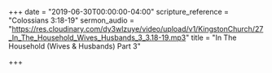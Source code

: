 +++
date = "2019-06-30T00:00:00-04:00"
scripture_reference = "Colossians 3:18-19"
sermon_audio = "https://res.cloudinary.com/dy3wlzuye/video/upload/v1/KingstonChurch/27_In_The_Household_Wives_Husbands_3_3.18-19.mp3"
title = "In The Household (Wives & Husbands) Part 3"

+++
